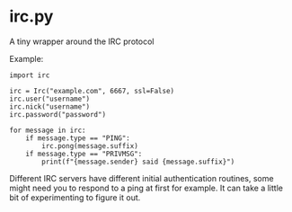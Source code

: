 # irc.py
A tiny wrapper around the IRC protocol

Example:

    import irc
    
    irc = Irc("example.com", 6667, ssl=False)
    irc.user("username")
    irc.nick("username")
    irc.password("password")
    
    for message in irc:
        if message.type == "PING":
            irc.pong(message.suffix)
        if message.type == "PRIVMSG":
            print(f"{message.sender} said {message.suffix}")
            
Different IRC servers have different initial authentication routines, some might need you to respond to a ping at first for example. It can take a little bit of experimenting to figure it out.
